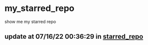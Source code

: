 # my_starred_repo
show me my starred repo

update at 07/16/22 00:36:29 in [starred_repo](./index.html)
---

